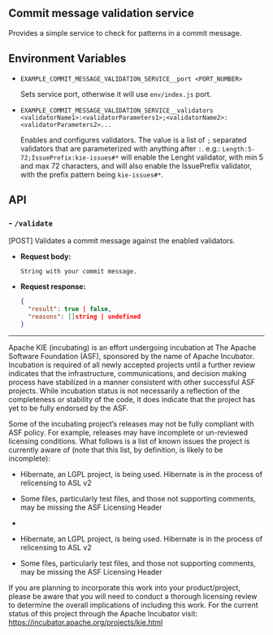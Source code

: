 <!--
   Licensed to the Apache Software Foundation (ASF) under one
   or more contributor license agreements.  See the NOTICE file
   distributed with this work for additional information
   regarding copyright ownership.  The ASF licenses this file
   to you under the Apache License, Version 2.0 (the
   "License"); you may not use this file except in compliance
   with the License.  You may obtain a copy of the License at
     http://www.apache.org/licenses/LICENSE-2.0
   Unless required by applicable law or agreed to in writing,
   software distributed under the License is distributed on an
   "AS IS" BASIS, WITHOUT WARRANTIES OR CONDITIONS OF ANY
   KIND, either express or implied.  See the License for the
   specific language governing permissions and limitations
   under the License.
-->

## Commit message validation service

Provides a simple service to check for patterns in a commit message.

## Environment Variables

- `EXAMPLE_COMMIT_MESSAGE_VALIDATION_SERVICE__port <PORT_NUMBER>`

  Sets service port, otherwise it will use `env/index.js` port.

- `EXAMPLE_COMMIT_MESSAGE_VALIDATION_SERVICE__validators <validatorName1>:<validatorParameters1>;<validatorName2>:<validatorParameters2>...`

  Enables and configures validators. The value is a list of `;` separated validators that are parameterized with anything after `:`. e.g.: `Length:5-72;IssuePrefix:kie-issues#*` will enable the Lenght validator, with min 5 and max 72 characters, and will also enable the IssuePrefix validator, with the prefix pattern being `kie-issues#*`.

## API

### - `/validate`

[POST] Validates a commit message against the enabled validators.

- **Request body:**
  ```
  String with your commit message.
  ```
- **Request response:**
  ```json
  {
    "result": true | false,
    "reasons": []string | undefined
  }
  ```

---

Apache KIE (incubating) is an effort undergoing incubation at The Apache Software
Foundation (ASF), sponsored by the name of Apache Incubator. Incubation is
required of all newly accepted projects until a further review indicates that
the infrastructure, communications, and decision making process have stabilized
in a manner consistent with other successful ASF projects. While incubation
status is not necessarily a reflection of the completeness or stability of the
code, it does indicate that the project has yet to be fully endorsed by the ASF.

Some of the incubating project’s releases may not be fully compliant with ASF
policy. For example, releases may have incomplete or un-reviewed licensing
conditions. What follows is a list of known issues the project is currently
aware of (note that this list, by definition, is likely to be incomplete):

- Hibernate, an LGPL project, is being used. Hibernate is in the process of relicensing to ASL v2
- Some files, particularly test files, and those not supporting comments, may be missing the ASF Licensing Header
-

- Hibernate, an LGPL project, is being used. Hibernate is in the process of
  relicensing to ASL v2
- Some files, particularly test files, and those not supporting comments, may
  be missing the ASF Licensing Header

If you are planning to incorporate this work into your product/project, please
be aware that you will need to conduct a thorough licensing review to determine
the overall implications of including this work. For the current status of this
project through the Apache Incubator visit:
https://incubator.apache.org/projects/kie.html
